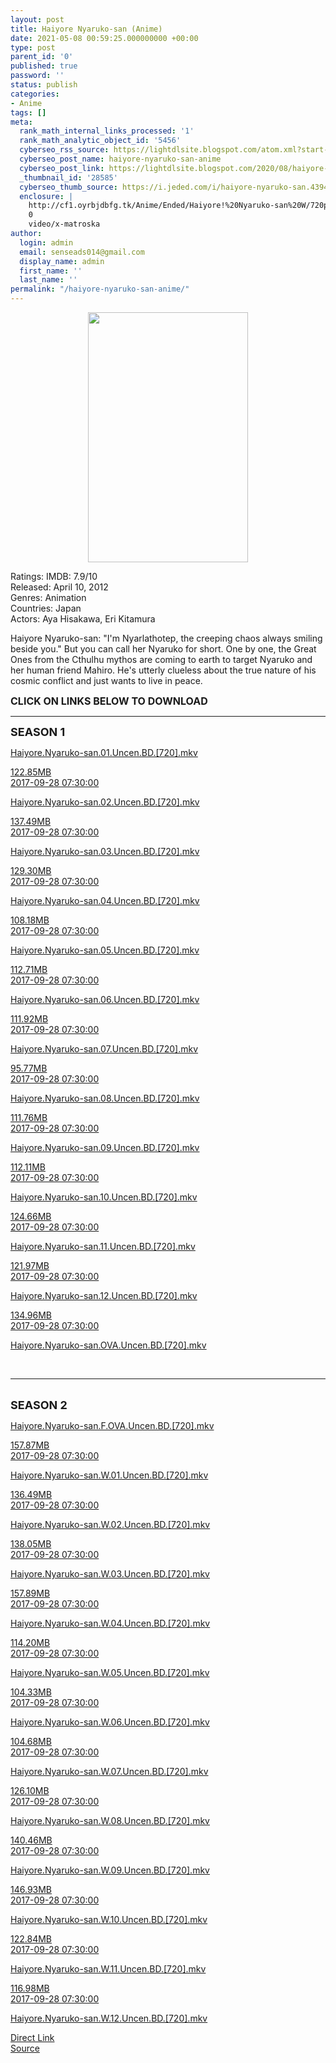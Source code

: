 ```yaml
---
layout: post
title: Haiyore Nyaruko-san (Anime)
date: 2021-05-08 00:59:25.000000000 +00:00
type: post
parent_id: '0'
published: true
password: ''
status: publish
categories:
- Anime
tags: []
meta:
  rank_math_internal_links_processed: '1'
  rank_math_analytic_object_id: '5456'
  cyberseo_rss_source: https://lightdlsite.blogspot.com/atom.xml?start-index=1
  cyberseo_post_name: haiyore-nyaruko-san-anime
  cyberseo_post_link: https://lightdlsite.blogspot.com/2020/08/haiyore-nyaruko-san-anime.html
  _thumbnail_id: '28585'
  cyberseo_thumb_source: https://i.jeded.com/i/haiyore-nyaruko-san.43945.jpg
  enclosure: |
    http://cf1.oyrbjdbfg.tk/Anime/Ended/Haiyore!%20Nyaruko-san%20W/720p/Haiyore.Nyaruko-san.W.12.Uncen.BD.[720].AnimDL.ir.mkv
    0
    video/x-matroska
author:
  login: admin
  email: senseads014@gmail.com
  display_name: admin
  first_name: ''
  last_name: ''
permalink: "/haiyore-nyaruko-san-anime/"
---
```

<div class="separator" style="clear: both; text-align: center;">
<a href="https://i.jeded.com/i/haiyore-nyaruko-san.43945.jpg" style="margin-left: 1em; margin-right: 1em;"><img border="0" height="400" src="{{ site.baseurl }}/assets/2021/05/haiyore-nyaruko-san.43945.jpg" width="256" /></a></div>
<p>
Ratings: IMDB: 7.9/10<br />
Released: April 10, 2012<br />
Genres: Animation<br />
Countries: Japan<br />
Actors: Aya Hisakawa, Eri Kitamura
<p>Haiyore Nyaruko-san: "I'm Nyarlathotep, the creeping chaos always smiling beside you." But you can call her Nyaruko for short. One by one, the Great Ones from the Cthulhu mythos are coming to earth to target Nyaruko and her human friend Mahiro. He's utterly clueless about the true nature of his cosmic conflict and just wants to live in peace.</p>
<p><span style="font-size: 16px;"><b>CLICK ON LINKS BELOW TO DOWNLOAD </b></span><br />
</p>
<hr />
<span style="font-size: large;"><b>SEASON 1</b></span>
<p></p>
<div class="flex-1 truncate">
<a class="flex flex-col items-center rounded-lg font-mono group hover:bg-gray-200 hover:shadow" href="http://cf1.oyrbjdbfg.tk/Anime/Ended/Haiyore%20Nyaruko-san/720p/Haiyore.Nyaruko-san.01.Uncen.BD.[720].AnimDL.ir.mkv">Haiyore.Nyaruko-san.01.Uncen.BD.[720].mkv </a></div>
<p><a class="flex flex-col items-center rounded-lg font-mono group hover:bg-gray-200 hover:shadow" href="http://cf1.oyrbjdbfg.tk/Anime/Ended/Haiyore%20Nyaruko-san/720p/Haiyore.Nyaruko-san.01.Uncen.BD.[720].AnimDL.ir.mkv">
<div class="flex justify-between items-center p-4 w-full">
<div class="hidden whitespace-no-wrap text-right mx-2 w-1/6 sm:block">
122.85MB </div>
<div class="hidden whitespace-no-wrap text-right truncate ml-2 w-1/4 sm:block">
2017-09-28 07:30:00 </div>
</div>
<p></a> <a class="flex flex-col items-center rounded-lg font-mono group hover:bg-gray-200 hover:shadow" href="http://cf1.oyrbjdbfg.tk/Anime/Ended/Haiyore%20Nyaruko-san/720p/Haiyore.Nyaruko-san.02.Uncen.BD.[720].AnimDL.ir.mkv">
<div class="flex justify-between items-center p-4 w-full">
<div class="flex-1 truncate">
Haiyore.Nyaruko-san.02.Uncen.BD.[720].mkv </div>
</div>
<p></a><a class="flex flex-col items-center rounded-lg font-mono group hover:bg-gray-200 hover:shadow" href="http://cf1.oyrbjdbfg.tk/Anime/Ended/Haiyore%20Nyaruko-san/720p/Haiyore.Nyaruko-san.02.Uncen.BD.[720].AnimDL.ir.mkv">
<div class="flex justify-between items-center p-4 w-full">
<div class="hidden whitespace-no-wrap text-right mx-2 w-1/6 sm:block">
137.49MB </div>
<div class="hidden whitespace-no-wrap text-right truncate ml-2 w-1/4 sm:block">
2017-09-28 07:30:00 </div>
</div>
<p></a> <a class="flex flex-col items-center rounded-lg font-mono group hover:bg-gray-200 hover:shadow" href="http://cf1.oyrbjdbfg.tk/Anime/Ended/Haiyore%20Nyaruko-san/720p/Haiyore.Nyaruko-san.03.Uncen.BD.[720].AnimDL.ir.mkv">
<div class="flex justify-between items-center p-4 w-full">
<div class="flex-1 truncate">
Haiyore.Nyaruko-san.03.Uncen.BD.[720].mkv </div>
</div>
<p></a><a class="flex flex-col items-center rounded-lg font-mono group hover:bg-gray-200 hover:shadow" href="http://cf1.oyrbjdbfg.tk/Anime/Ended/Haiyore%20Nyaruko-san/720p/Haiyore.Nyaruko-san.03.Uncen.BD.[720].AnimDL.ir.mkv">
<div class="flex justify-between items-center p-4 w-full">
<div class="hidden whitespace-no-wrap text-right mx-2 w-1/6 sm:block">
129.30MB </div>
<div class="hidden whitespace-no-wrap text-right truncate ml-2 w-1/4 sm:block">
2017-09-28 07:30:00 </div>
</div>
<p></a> <a class="flex flex-col items-center rounded-lg font-mono group hover:bg-gray-200 hover:shadow" href="http://cf1.oyrbjdbfg.tk/Anime/Ended/Haiyore%20Nyaruko-san/720p/Haiyore.Nyaruko-san.04.Uncen.BD.[720].AnimDL.ir.mkv">
<div class="flex justify-between items-center p-4 w-full">
<div class="flex-1 truncate">
Haiyore.Nyaruko-san.04.Uncen.BD.[720].mkv </div>
</div>
<p></a><a class="flex flex-col items-center rounded-lg font-mono group hover:bg-gray-200 hover:shadow" href="http://cf1.oyrbjdbfg.tk/Anime/Ended/Haiyore%20Nyaruko-san/720p/Haiyore.Nyaruko-san.04.Uncen.BD.[720].AnimDL.ir.mkv">
<div class="flex justify-between items-center p-4 w-full">
<div class="hidden whitespace-no-wrap text-right mx-2 w-1/6 sm:block">
108.18MB </div>
<div class="hidden whitespace-no-wrap text-right truncate ml-2 w-1/4 sm:block">
2017-09-28 07:30:00 </div>
</div>
<p></a> <a class="flex flex-col items-center rounded-lg font-mono group hover:bg-gray-200 hover:shadow" href="http://cf1.oyrbjdbfg.tk/Anime/Ended/Haiyore%20Nyaruko-san/720p/Haiyore.Nyaruko-san.05.Uncen.BD.[720].AnimDL.ir.mkv">
<div class="flex justify-between items-center p-4 w-full">
<div class="flex-1 truncate">
Haiyore.Nyaruko-san.05.Uncen.BD.[720].mkv </div>
</div>
<p></a><a class="flex flex-col items-center rounded-lg font-mono group hover:bg-gray-200 hover:shadow" href="http://cf1.oyrbjdbfg.tk/Anime/Ended/Haiyore%20Nyaruko-san/720p/Haiyore.Nyaruko-san.05.Uncen.BD.[720].AnimDL.ir.mkv">
<div class="flex justify-between items-center p-4 w-full">
<div class="hidden whitespace-no-wrap text-right mx-2 w-1/6 sm:block">
112.71MB </div>
<div class="hidden whitespace-no-wrap text-right truncate ml-2 w-1/4 sm:block">
2017-09-28 07:30:00 </div>
</div>
<p></a> <a class="flex flex-col items-center rounded-lg font-mono group hover:bg-gray-200 hover:shadow" href="http://cf1.oyrbjdbfg.tk/Anime/Ended/Haiyore%20Nyaruko-san/720p/Haiyore.Nyaruko-san.06.Uncen.BD.[720].AnimDL.ir.mkv">
<div class="flex justify-between items-center p-4 w-full">
<div class="flex-1 truncate">
Haiyore.Nyaruko-san.06.Uncen.BD.[720].mkv </div>
</div>
<p></a><a class="flex flex-col items-center rounded-lg font-mono group hover:bg-gray-200 hover:shadow" href="http://cf1.oyrbjdbfg.tk/Anime/Ended/Haiyore%20Nyaruko-san/720p/Haiyore.Nyaruko-san.06.Uncen.BD.[720].AnimDL.ir.mkv">
<div class="flex justify-between items-center p-4 w-full">
<div class="hidden whitespace-no-wrap text-right mx-2 w-1/6 sm:block">
111.92MB </div>
<div class="hidden whitespace-no-wrap text-right truncate ml-2 w-1/4 sm:block">
2017-09-28 07:30:00 </div>
</div>
<p></a> <a class="flex flex-col items-center rounded-lg font-mono group hover:bg-gray-200 hover:shadow" href="http://cf1.oyrbjdbfg.tk/Anime/Ended/Haiyore%20Nyaruko-san/720p/Haiyore.Nyaruko-san.07.Uncen.BD.[720].AnimDL.ir.mkv">
<div class="flex justify-between items-center p-4 w-full">
<div class="flex-1 truncate">
Haiyore.Nyaruko-san.07.Uncen.BD.[720].mkv </div>
</div>
<p></a><a class="flex flex-col items-center rounded-lg font-mono group hover:bg-gray-200 hover:shadow" href="http://cf1.oyrbjdbfg.tk/Anime/Ended/Haiyore%20Nyaruko-san/720p/Haiyore.Nyaruko-san.07.Uncen.BD.[720].AnimDL.ir.mkv">
<div class="flex justify-between items-center p-4 w-full">
<div class="hidden whitespace-no-wrap text-right mx-2 w-1/6 sm:block">
95.77MB </div>
<div class="hidden whitespace-no-wrap text-right truncate ml-2 w-1/4 sm:block">
2017-09-28 07:30:00 </div>
</div>
<p></a> <a class="flex flex-col items-center rounded-lg font-mono group hover:bg-gray-200 hover:shadow" href="http://cf1.oyrbjdbfg.tk/Anime/Ended/Haiyore%20Nyaruko-san/720p/Haiyore.Nyaruko-san.08.Uncen.BD.[720].AnimDL.ir.mkv">
<div class="flex justify-between items-center p-4 w-full">
<div class="flex-1 truncate">
Haiyore.Nyaruko-san.08.Uncen.BD.[720].mkv </div>
</div>
<p></a><a class="flex flex-col items-center rounded-lg font-mono group hover:bg-gray-200 hover:shadow" href="http://cf1.oyrbjdbfg.tk/Anime/Ended/Haiyore%20Nyaruko-san/720p/Haiyore.Nyaruko-san.08.Uncen.BD.[720].AnimDL.ir.mkv">
<div class="flex justify-between items-center p-4 w-full">
<div class="hidden whitespace-no-wrap text-right mx-2 w-1/6 sm:block">
111.76MB </div>
<div class="hidden whitespace-no-wrap text-right truncate ml-2 w-1/4 sm:block">
2017-09-28 07:30:00 </div>
</div>
<p></a> <a class="flex flex-col items-center rounded-lg font-mono group hover:bg-gray-200 hover:shadow" href="http://cf1.oyrbjdbfg.tk/Anime/Ended/Haiyore%20Nyaruko-san/720p/Haiyore.Nyaruko-san.09.Uncen.BD.[720].AnimDL.ir.mkv">
<div class="flex justify-between items-center p-4 w-full">
<div class="flex-1 truncate">
Haiyore.Nyaruko-san.09.Uncen.BD.[720].mkv </div>
</div>
<p></a><a class="flex flex-col items-center rounded-lg font-mono group hover:bg-gray-200 hover:shadow" href="http://cf1.oyrbjdbfg.tk/Anime/Ended/Haiyore%20Nyaruko-san/720p/Haiyore.Nyaruko-san.09.Uncen.BD.[720].AnimDL.ir.mkv">
<div class="flex justify-between items-center p-4 w-full">
<div class="hidden whitespace-no-wrap text-right mx-2 w-1/6 sm:block">
112.11MB </div>
<div class="hidden whitespace-no-wrap text-right truncate ml-2 w-1/4 sm:block">
2017-09-28 07:30:00 </div>
</div>
<p></a> <a class="flex flex-col items-center rounded-lg font-mono group hover:bg-gray-200 hover:shadow" href="http://cf1.oyrbjdbfg.tk/Anime/Ended/Haiyore%20Nyaruko-san/720p/Haiyore.Nyaruko-san.10.Uncen.BD.[720].AnimDL.ir.mkv">
<div class="flex justify-between items-center p-4 w-full">
<div class="flex-1 truncate">
Haiyore.Nyaruko-san.10.Uncen.BD.[720].mkv </div>
</div>
<p></a><a class="flex flex-col items-center rounded-lg font-mono group hover:bg-gray-200 hover:shadow" href="http://cf1.oyrbjdbfg.tk/Anime/Ended/Haiyore%20Nyaruko-san/720p/Haiyore.Nyaruko-san.10.Uncen.BD.[720].AnimDL.ir.mkv">
<div class="flex justify-between items-center p-4 w-full">
<div class="hidden whitespace-no-wrap text-right mx-2 w-1/6 sm:block">
124.66MB </div>
<div class="hidden whitespace-no-wrap text-right truncate ml-2 w-1/4 sm:block">
2017-09-28 07:30:00 </div>
</div>
<p></a> <a class="flex flex-col items-center rounded-lg font-mono group hover:bg-gray-200 hover:shadow" href="http://cf1.oyrbjdbfg.tk/Anime/Ended/Haiyore%20Nyaruko-san/720p/Haiyore.Nyaruko-san.11.Uncen.BD.[720].AnimDL.ir.mkv">
<div class="flex justify-between items-center p-4 w-full">
<div class="flex-1 truncate">
Haiyore.Nyaruko-san.11.Uncen.BD.[720].mkv </div>
</div>
<p></a><a class="flex flex-col items-center rounded-lg font-mono group hover:bg-gray-200 hover:shadow" href="http://cf1.oyrbjdbfg.tk/Anime/Ended/Haiyore%20Nyaruko-san/720p/Haiyore.Nyaruko-san.11.Uncen.BD.[720].AnimDL.ir.mkv">
<div class="flex justify-between items-center p-4 w-full">
<div class="hidden whitespace-no-wrap text-right mx-2 w-1/6 sm:block">
121.97MB </div>
<div class="hidden whitespace-no-wrap text-right truncate ml-2 w-1/4 sm:block">
2017-09-28 07:30:00 </div>
</div>
<p></a> <a class="flex flex-col items-center rounded-lg font-mono group hover:bg-gray-200 hover:shadow" href="http://cf1.oyrbjdbfg.tk/Anime/Ended/Haiyore%20Nyaruko-san/720p/Haiyore.Nyaruko-san.12.Uncen.BD.[720].AnimDL.ir.mkv">
<div class="flex justify-between items-center p-4 w-full">
<div class="flex-1 truncate">
Haiyore.Nyaruko-san.12.Uncen.BD.[720].mkv </div>
</div>
<p></a><a class="flex flex-col items-center rounded-lg font-mono group hover:bg-gray-200 hover:shadow" href="http://cf1.oyrbjdbfg.tk/Anime/Ended/Haiyore%20Nyaruko-san/720p/Haiyore.Nyaruko-san.12.Uncen.BD.[720].AnimDL.ir.mkv">
<div class="flex justify-between items-center p-4 w-full">
<div class="hidden whitespace-no-wrap text-right mx-2 w-1/6 sm:block">
134.96MB </div>
<div class="hidden whitespace-no-wrap text-right truncate ml-2 w-1/4 sm:block">
2017-09-28 07:30:00 </div>
</div>
<p></a> <a class="flex flex-col items-center rounded-lg font-mono group hover:bg-gray-200 hover:shadow" href="http://cf1.oyrbjdbfg.tk/Anime/Ended/Haiyore%20Nyaruko-san/720p/Haiyore.Nyaruko-san.OVA.Uncen.BD.[720].AnimDL.ir.mkv">
<div class="flex justify-between items-center p-4 w-full">
<div class="flex-1 truncate">
Haiyore.Nyaruko-san.OVA.Uncen.BD.[720].mkv </div>
</div>
<p></a><br />
<hr />
<br />
<span style="font-size: large;"><b>SEASON 2</b></span>
<p></p>
<div class="flex-1 truncate">
<a class="flex flex-col items-center rounded-lg font-mono group hover:bg-gray-200 hover:shadow" href="http://cf1.oyrbjdbfg.tk/Anime/Ended/Haiyore!%20Nyaruko-san%20W/720p/Haiyore.Nyaruko-san.F.OVA.Uncen.BD.[720].AnimDL.ir.mkv">Haiyore.Nyaruko-san.F.OVA.Uncen.BD.[720].mkv </a></div>
<p><a class="flex flex-col items-center rounded-lg font-mono group hover:bg-gray-200 hover:shadow" href="http://cf1.oyrbjdbfg.tk/Anime/Ended/Haiyore!%20Nyaruko-san%20W/720p/Haiyore.Nyaruko-san.F.OVA.Uncen.BD.[720].AnimDL.ir.mkv">
<div class="flex justify-between items-center p-4 w-full">
<div class="hidden whitespace-no-wrap text-right mx-2 w-1/6 sm:block">
157.87MB </div>
<div class="hidden whitespace-no-wrap text-right truncate ml-2 w-1/4 sm:block">
2017-09-28 07:30:00 </div>
</div>
<p></a> <a class="flex flex-col items-center rounded-lg font-mono group hover:bg-gray-200 hover:shadow" href="http://cf1.oyrbjdbfg.tk/Anime/Ended/Haiyore!%20Nyaruko-san%20W/720p/Haiyore.Nyaruko-san.W.01.Uncen.BD.[720].AnimDL.ir.mkv">
<div class="flex justify-between items-center p-4 w-full">
<div class="flex-1 truncate">
Haiyore.Nyaruko-san.W.01.Uncen.BD.[720].mkv </div>
</div>
<p></a><a class="flex flex-col items-center rounded-lg font-mono group hover:bg-gray-200 hover:shadow" href="http://cf1.oyrbjdbfg.tk/Anime/Ended/Haiyore!%20Nyaruko-san%20W/720p/Haiyore.Nyaruko-san.W.01.Uncen.BD.[720].AnimDL.ir.mkv">
<div class="flex justify-between items-center p-4 w-full">
<div class="hidden whitespace-no-wrap text-right mx-2 w-1/6 sm:block">
136.49MB </div>
<div class="hidden whitespace-no-wrap text-right truncate ml-2 w-1/4 sm:block">
2017-09-28 07:30:00 </div>
</div>
<p></a> <a class="flex flex-col items-center rounded-lg font-mono group hover:bg-gray-200 hover:shadow" href="http://cf1.oyrbjdbfg.tk/Anime/Ended/Haiyore!%20Nyaruko-san%20W/720p/Haiyore.Nyaruko-san.W.02.Uncen.BD.[720].AnimDL.ir.mkv">
<div class="flex justify-between items-center p-4 w-full">
<div class="flex-1 truncate">
Haiyore.Nyaruko-san.W.02.Uncen.BD.[720].mkv </div>
</div>
<p></a><a class="flex flex-col items-center rounded-lg font-mono group hover:bg-gray-200 hover:shadow" href="http://cf1.oyrbjdbfg.tk/Anime/Ended/Haiyore!%20Nyaruko-san%20W/720p/Haiyore.Nyaruko-san.W.02.Uncen.BD.[720].AnimDL.ir.mkv">
<div class="flex justify-between items-center p-4 w-full">
<div class="hidden whitespace-no-wrap text-right mx-2 w-1/6 sm:block">
138.05MB </div>
<div class="hidden whitespace-no-wrap text-right truncate ml-2 w-1/4 sm:block">
2017-09-28 07:30:00 </div>
</div>
<p></a> <a class="flex flex-col items-center rounded-lg font-mono group hover:bg-gray-200 hover:shadow" href="http://cf1.oyrbjdbfg.tk/Anime/Ended/Haiyore!%20Nyaruko-san%20W/720p/Haiyore.Nyaruko-san.W.03.Uncen.BD.[720].AnimDL.ir.mkv">
<div class="flex justify-between items-center p-4 w-full">
<div class="flex-1 truncate">
Haiyore.Nyaruko-san.W.03.Uncen.BD.[720].mkv </div>
</div>
<p></a><a class="flex flex-col items-center rounded-lg font-mono group hover:bg-gray-200 hover:shadow" href="http://cf1.oyrbjdbfg.tk/Anime/Ended/Haiyore!%20Nyaruko-san%20W/720p/Haiyore.Nyaruko-san.W.03.Uncen.BD.[720].AnimDL.ir.mkv">
<div class="flex justify-between items-center p-4 w-full">
<div class="hidden whitespace-no-wrap text-right mx-2 w-1/6 sm:block">
157.89MB </div>
<div class="hidden whitespace-no-wrap text-right truncate ml-2 w-1/4 sm:block">
2017-09-28 07:30:00 </div>
</div>
<p></a> <a class="flex flex-col items-center rounded-lg font-mono group hover:bg-gray-200 hover:shadow" href="http://cf1.oyrbjdbfg.tk/Anime/Ended/Haiyore!%20Nyaruko-san%20W/720p/Haiyore.Nyaruko-san.W.04.Uncen.BD.[720].AnimDL.ir.mkv">
<div class="flex justify-between items-center p-4 w-full">
<div class="flex-1 truncate">
Haiyore.Nyaruko-san.W.04.Uncen.BD.[720].mkv </div>
</div>
<p></a><a class="flex flex-col items-center rounded-lg font-mono group hover:bg-gray-200 hover:shadow" href="http://cf1.oyrbjdbfg.tk/Anime/Ended/Haiyore!%20Nyaruko-san%20W/720p/Haiyore.Nyaruko-san.W.04.Uncen.BD.[720].AnimDL.ir.mkv">
<div class="flex justify-between items-center p-4 w-full">
<div class="hidden whitespace-no-wrap text-right mx-2 w-1/6 sm:block">
114.20MB </div>
<div class="hidden whitespace-no-wrap text-right truncate ml-2 w-1/4 sm:block">
2017-09-28 07:30:00 </div>
</div>
<p></a> <a class="flex flex-col items-center rounded-lg font-mono group hover:bg-gray-200 hover:shadow" href="http://cf1.oyrbjdbfg.tk/Anime/Ended/Haiyore!%20Nyaruko-san%20W/720p/Haiyore.Nyaruko-san.W.05.Uncen.BD.[720].AnimDL.ir.mkv">
<div class="flex justify-between items-center p-4 w-full">
<div class="flex-1 truncate">
Haiyore.Nyaruko-san.W.05.Uncen.BD.[720].mkv </div>
</div>
<p></a><a class="flex flex-col items-center rounded-lg font-mono group hover:bg-gray-200 hover:shadow" href="http://cf1.oyrbjdbfg.tk/Anime/Ended/Haiyore!%20Nyaruko-san%20W/720p/Haiyore.Nyaruko-san.W.05.Uncen.BD.[720].AnimDL.ir.mkv">
<div class="flex justify-between items-center p-4 w-full">
<div class="hidden whitespace-no-wrap text-right mx-2 w-1/6 sm:block">
104.33MB </div>
<div class="hidden whitespace-no-wrap text-right truncate ml-2 w-1/4 sm:block">
2017-09-28 07:30:00 </div>
</div>
<p></a> <a class="flex flex-col items-center rounded-lg font-mono group hover:bg-gray-200 hover:shadow" href="http://cf1.oyrbjdbfg.tk/Anime/Ended/Haiyore!%20Nyaruko-san%20W/720p/Haiyore.Nyaruko-san.W.06.Uncen.BD.[720].AnimDL.ir.mkv">
<div class="flex justify-between items-center p-4 w-full">
<div class="flex-1 truncate">
Haiyore.Nyaruko-san.W.06.Uncen.BD.[720].mkv </div>
</div>
<p></a><a class="flex flex-col items-center rounded-lg font-mono group hover:bg-gray-200 hover:shadow" href="http://cf1.oyrbjdbfg.tk/Anime/Ended/Haiyore!%20Nyaruko-san%20W/720p/Haiyore.Nyaruko-san.W.06.Uncen.BD.[720].AnimDL.ir.mkv">
<div class="flex justify-between items-center p-4 w-full">
<div class="hidden whitespace-no-wrap text-right mx-2 w-1/6 sm:block">
104.68MB </div>
<div class="hidden whitespace-no-wrap text-right truncate ml-2 w-1/4 sm:block">
2017-09-28 07:30:00 </div>
</div>
<p></a> <a class="flex flex-col items-center rounded-lg font-mono group hover:bg-gray-200 hover:shadow" href="http://cf1.oyrbjdbfg.tk/Anime/Ended/Haiyore!%20Nyaruko-san%20W/720p/Haiyore.Nyaruko-san.W.07.Uncen.BD.[720].AnimDL.ir.mkv">
<div class="flex justify-between items-center p-4 w-full">
<div class="flex-1 truncate">
Haiyore.Nyaruko-san.W.07.Uncen.BD.[720].mkv </div>
</div>
<p></a><a class="flex flex-col items-center rounded-lg font-mono group hover:bg-gray-200 hover:shadow" href="http://cf1.oyrbjdbfg.tk/Anime/Ended/Haiyore!%20Nyaruko-san%20W/720p/Haiyore.Nyaruko-san.W.07.Uncen.BD.[720].AnimDL.ir.mkv">
<div class="flex justify-between items-center p-4 w-full">
<div class="hidden whitespace-no-wrap text-right mx-2 w-1/6 sm:block">
126.10MB </div>
<div class="hidden whitespace-no-wrap text-right truncate ml-2 w-1/4 sm:block">
2017-09-28 07:30:00 </div>
</div>
<p></a> <a class="flex flex-col items-center rounded-lg font-mono group hover:bg-gray-200 hover:shadow" href="http://cf1.oyrbjdbfg.tk/Anime/Ended/Haiyore!%20Nyaruko-san%20W/720p/Haiyore.Nyaruko-san.W.08.Uncen.BD.[720].AnimDL.ir.mkv">
<div class="flex justify-between items-center p-4 w-full">
<div class="flex-1 truncate">
Haiyore.Nyaruko-san.W.08.Uncen.BD.[720].mkv </div>
</div>
<p></a><a class="flex flex-col items-center rounded-lg font-mono group hover:bg-gray-200 hover:shadow" href="http://cf1.oyrbjdbfg.tk/Anime/Ended/Haiyore!%20Nyaruko-san%20W/720p/Haiyore.Nyaruko-san.W.08.Uncen.BD.[720].AnimDL.ir.mkv">
<div class="flex justify-between items-center p-4 w-full">
<div class="hidden whitespace-no-wrap text-right mx-2 w-1/6 sm:block">
140.46MB </div>
<div class="hidden whitespace-no-wrap text-right truncate ml-2 w-1/4 sm:block">
2017-09-28 07:30:00 </div>
</div>
<p></a> <a class="flex flex-col items-center rounded-lg font-mono group hover:bg-gray-200 hover:shadow" href="http://cf1.oyrbjdbfg.tk/Anime/Ended/Haiyore!%20Nyaruko-san%20W/720p/Haiyore.Nyaruko-san.W.09.Uncen.BD.[720].AnimDL.ir.mkv">
<div class="flex justify-between items-center p-4 w-full">
<div class="flex-1 truncate">
Haiyore.Nyaruko-san.W.09.Uncen.BD.[720].mkv </div>
</div>
<p></a><a class="flex flex-col items-center rounded-lg font-mono group hover:bg-gray-200 hover:shadow" href="http://cf1.oyrbjdbfg.tk/Anime/Ended/Haiyore!%20Nyaruko-san%20W/720p/Haiyore.Nyaruko-san.W.09.Uncen.BD.[720].AnimDL.ir.mkv">
<div class="flex justify-between items-center p-4 w-full">
<div class="hidden whitespace-no-wrap text-right mx-2 w-1/6 sm:block">
146.93MB </div>
<div class="hidden whitespace-no-wrap text-right truncate ml-2 w-1/4 sm:block">
2017-09-28 07:30:00 </div>
</div>
<p></a> <a class="flex flex-col items-center rounded-lg font-mono group hover:bg-gray-200 hover:shadow" href="http://cf1.oyrbjdbfg.tk/Anime/Ended/Haiyore!%20Nyaruko-san%20W/720p/Haiyore.Nyaruko-san.W.10.Uncen.BD.[720].AnimDL.ir.mkv">
<div class="flex justify-between items-center p-4 w-full">
<div class="flex-1 truncate">
Haiyore.Nyaruko-san.W.10.Uncen.BD.[720].mkv </div>
</div>
<p></a><a class="flex flex-col items-center rounded-lg font-mono group hover:bg-gray-200 hover:shadow" href="http://cf1.oyrbjdbfg.tk/Anime/Ended/Haiyore!%20Nyaruko-san%20W/720p/Haiyore.Nyaruko-san.W.10.Uncen.BD.[720].AnimDL.ir.mkv">
<div class="flex justify-between items-center p-4 w-full">
<div class="hidden whitespace-no-wrap text-right mx-2 w-1/6 sm:block">
122.84MB </div>
<div class="hidden whitespace-no-wrap text-right truncate ml-2 w-1/4 sm:block">
2017-09-28 07:30:00 </div>
</div>
<p></a> <a class="flex flex-col items-center rounded-lg font-mono group hover:bg-gray-200 hover:shadow" href="http://cf1.oyrbjdbfg.tk/Anime/Ended/Haiyore!%20Nyaruko-san%20W/720p/Haiyore.Nyaruko-san.W.11.Uncen.BD.[720].AnimDL.ir.mkv">
<div class="flex justify-between items-center p-4 w-full">
<div class="flex-1 truncate">
Haiyore.Nyaruko-san.W.11.Uncen.BD.[720].mkv </div>
</div>
<p></a><a class="flex flex-col items-center rounded-lg font-mono group hover:bg-gray-200 hover:shadow" href="http://cf1.oyrbjdbfg.tk/Anime/Ended/Haiyore!%20Nyaruko-san%20W/720p/Haiyore.Nyaruko-san.W.11.Uncen.BD.[720].AnimDL.ir.mkv">
<div class="flex justify-between items-center p-4 w-full">
<div class="hidden whitespace-no-wrap text-right mx-2 w-1/6 sm:block">
116.98MB </div>
<div class="hidden whitespace-no-wrap text-right truncate ml-2 w-1/4 sm:block">
2017-09-28 07:30:00 </div>
</div>
<p></a> <a class="flex flex-col items-center rounded-lg font-mono group hover:bg-gray-200 hover:shadow" href="http://cf1.oyrbjdbfg.tk/Anime/Ended/Haiyore!%20Nyaruko-san%20W/720p/Haiyore.Nyaruko-san.W.12.Uncen.BD.[720].AnimDL.ir.mkv">
<div class="flex justify-between items-center p-4 w-full">
<div class="flex-1 truncate">
Haiyore.Nyaruko-san.W.12.Uncen.BD.[720].mkv </div>
</div>
<p></a>
<link rel="stylesheet" href="https://cdnjs.cloudflare.com/ajax/libs/font-awesome/4.7.0/css/font-awesome.min.css" />
<div class="divbtn"> <a href="https://handymansurrender.com/fihup8buzv?key=94550f7ce39444073321dde3b8782f97" class="btn"><i class="fa fa-download"></i> Direct Link</a> <br /><a href="https://lightdlsite.blogspot.com/2020/08/haiyore-nyaruko-san-anime.html">Source</a> </div>
